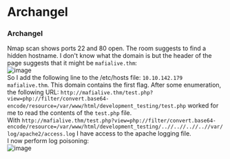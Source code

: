 # Archangel

### Archangel
Nmap scan shows ports 22 and 80 open. The room suggests to find a hidden hostname. I don't know what the domain is but the header of the page suggests that it might be `mafialive.thm`:<br />
![image](https://github.com/user-attachments/assets/fbb156ab-eecb-47da-85d6-882e749db36e)<br />
So I add the following line to the /etc/hosts file: `10.10.142.179 mafialive.thm`. This domain contains the first flag. 
After some enumeration, the following URL: `http://mafialive.thm/test.php?view=php://filter/convert.base64-encode/resource=/var/www/html/development_testing/test.php` worked for me to read the contents of the `test.php` file.<br />
With `http://mafialive.thm/test.php?view=php://filter/convert.base64-encode/resource=/var/www/html/development_testing/..//..//..//..//var/log/apache2/access.log` I have access to the apache logging file. <br > 
I now perform log poisoning: <br />
![image](https://github.com/user-attachments/assets/81f6d6b3-65e9-4fcb-ba1d-33735e7b53e2)<br />


